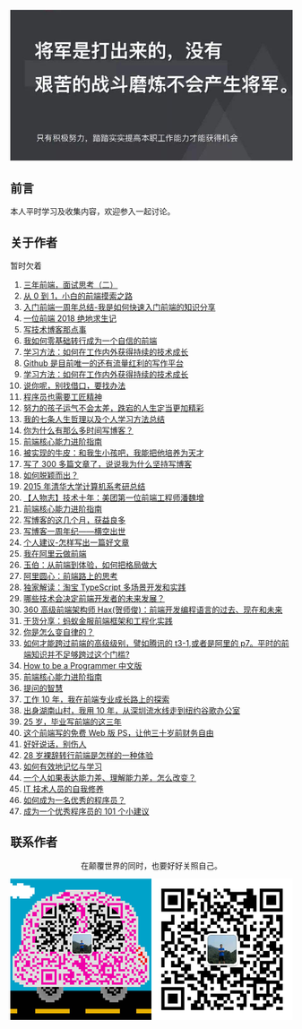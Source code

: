 ![image](./img/timg.jpg)
<br>

## 前言

本人平时学习及收集内容，欢迎参入一起讨论。

## 关于作者

暂时欠着

1. [三年前端，面试思考（二）](https://juejin.im/post/5bdeb7c75188251709244c2b)
1. [从 0 到 1，小白的前端摸索之路](https://juejin.im/post/5c555b2de51d457fa31e306d)
1. [入门前端一周年总结-我是如何快速入门前端的知识分享](https://juejin.im/post/5c2c18116fb9a049fb43c32c)
1. [一位前端 2018 绝地求生记](https://juejin.im/post/5c36fe50518825253b5e94f4)
1. [写技术博客那点事](https://juejin.im/post/5c4d3585e51d4539f51d9d44)
1. [我如何零基础转行成为一个自信的前端](https://juejin.im/post/5c75d34851882564965edb23)
1. [学习方法：如何在工作内外获得持续的技术成长](https://juejin.im/post/5cbd7477f265da039d32834e)
1. [Github 是目前唯一的还有流量红利的写作平台](https://mp.weixin.qq.com/s?__biz=Mzg5ODA5NTM1Mw==&mid=2247483887&idx=1&sn=7dd5001fca4467b55c7110bc68844d1f&chksm=c0668079f711096fca9d6cc91cf1d7baaab07c0b6090448e529063781422d331955b75aaa97f&xtrack=1&scene=0&subscene=90&sessionid=1557899316&clicktime=1557899328&ascene=7&devicetype=android-27&version=2700043a&nettype=WIFI&abtest_cookie=BAABAAoACwASABMABQAjlx4Av5keANyZHgD4mR4AAJoeAAAA&lang=zh_CN&pass_ticket=4YSf3GwO4oRhRf7LUGGFnPIrWvtj1uCgJR2kOCoGExdcSUzluPx0Uo0I0lzrY6fM&wx_header=1)
1. [学习方法：如何在工作内外获得持续的技术成长](https://juejin.im/post/5cbd7477f265da039d32834e)
1. [说你呢，别找借口，要找办法](https://mp.weixin.qq.com/s/iKgNbrPZxWiprreyUFPcyA)
1. [程序员也需要工匠精神](https://www.cnblogs.com/strick/p/6388058.html)
1. [努力的孩子运气不会太差，跌宕的人生定当更加精彩](https://www.cnblogs.com/ECJTUACM-873284962/p/9052871.html)
1. [我的七条人生哲理以及个人学习方法总结](https://www.cnblogs.com/ECJTUACM-873284962/p/8697647.html)
1. [你为什么有那么多时间写博客？](https://www.cnblogs.com/ityouknow/p/11056637.html)
1. [前端核心能力进阶指南](https://juejin.im/book/5cb56b7be51d456e3267e400)
1. [被实现的牛皮：和我生小孩吧，我能把他培养为天才](https://mp.weixin.qq.com/s/TexfUmLF3CC9WJjHPPPZ5Q)
1. [写了 300 多篇文章了，说说我为什么坚持写博客](https://www.cnblogs.com/f-ck-need-u/p/9315728.html)
1. [如何脱颖而出？](https://www.cnblogs.com/dannyhaospace/p/6581924.html)
1. [2015 年清华大学计算机系考研总结](https://www.cnblogs.com/zhuli19901106/p/4356419.html)
1. [【人物志】技术十年：美团第一位前端工程师潘魏增](https://juejin.im/post/5c0a110df265da61407eb67e)
1. [前端核心能力进阶指南](https://juejin.im/book/5cb56b7be51d456e3267e400/section/5cb7351de51d456e770bdcbd)
1. [写博客的这几个月，获益良多](https://juejin.im/post/5a67710b51882573443cd81d)
1. [写博客一周年纪——横空出世](https://www.cnblogs.com/andy-songwei/p/11107313.html)
1. [个人建议-怎样写出一篇好文章](https://juejin.im/post/5a649f6af265da3e553802ee)
1. [我在阿里云做前端](https://mp.weixin.qq.com/s/aJd9CEArS2-wsyE_pQsRAw)
1. [玉伯：从前端到体验，如何把格局做大](https://mp.weixin.qq.com/s/JXifreRbTQcFiLqSLTNtag)
1. [阿里圆心：前端路上的思考](https://mp.weixin.qq.com/s/cg6_0qSy-nd7YZUsF6gWZw)
1. [独家解读：淘宝 TypeScript 多场景开发和实践](https://mp.weixin.qq.com/s/N6Jmrbi-3AY_uo_lc-dBiw)
1. [哪些技术会决定前端开发者的未来发展？](https://mp.weixin.qq.com/s/0IEqfnZULXgmvE52ho-nmg)
1. [360 高级前端架构师 Hax(贺师俊)：前端开发编程语言的过去、现在和未来](https://mp.weixin.qq.com/s/zLSJm9lBel-EbDJJiVv75A)
1. [干货分享：蚂蚁金服前端框架和工程化实践](https://mp.weixin.qq.com/s/6-yjR_CsHaWUI8YqLK25rA)
1. [你是怎么变自律的？](https://www.zhihu.com/question/284206141)
1. [如何才能跨过前端的高级级别，譬如腾讯的 t3-1,或者是阿里的 p7。平时的前端知识并不足够跨过这个门槛?](https://www.zhihu.com/question/59747367/answer/169706200)
1. [How to be a Programmer 中文版](https://ahangchen.gitbooks.io/how-to-be-a-programmer-cn/content/)
1. [前端核心能力进阶指南](https://juejin.im/book/5cb56b7be51d456e3267e400/section/5cb7351de51d456e770bdcbd)
1. [提问的智慧](https://github.com/ryanhanwu/How-To-Ask-Questions-The-Smart-Way/blob/master/README-zh_CN.md)
1. [工作 10 年，我在前端专业成长路上的探索](https://mp.weixin.qq.com/s/mjzhU4K-RS6IbhBiiL0sgw)
1. [出身湖南山村，我用 10 年，从深圳流水线走到纽约谷歌办公室](https://mp.weixin.qq.com/s/XydI2aN25WOaPQQ3kg9UlA)
1. [25 岁，毕业写前端的这三年](https://juejin.im/post/5cd8c361f265da03a33c5521)
1. [这个前端写的免费 Web 版 PS，让他三十岁前财务自由](https://juejin.im/post/5d1178c3e51d45108223fc92)
1. [好好说话，别伤人](https://mp.weixin.qq.com/s/1I_FUpCCkbILrzmBmcmS8Q)
1. [28 岁裸辞转行前端是怎样的一种体验](https://juejin.im/post/5cd216d5e51d453b5854b884)
1. [如何有效地记忆与学习](http://mindhacks.cn/2009/03/28/effective-learning-and-memorization/)
1. [一个人如果表达能力差、理解能力差，怎么改变？](https://www.zhihu.com/question/305368229/answer/690120024)
1. [IT 技术人员的自我修养](https://www.cnblogs.com/spec-dog/p/11250336.html)
1. [如何成为一名优秀的程序员？](http://icodeit.org/2017/07/tips-for-newbies/)
1. [成为一个优秀程序员的 101 个小建议](https://mp.weixin.qq.com/s/mc7l4GwF0T976wNhKze2iA)

## 联系作者

<div align="center">
    <p>
        在颠覆世界的同时，也要好好关照自己。
    </p>
    <img src="./img/contact.png" />
</div>
